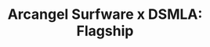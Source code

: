 ---
ee_id_show: '4504'
title: 'Arcangel Surfware x DSMLA: Flagship'
url: arcangel-surfware-x-dsmla
live_url:
year: '2019'
venue: DSMLA
state_country: LA
type:
dates:
wwwnews:
wwweblast:
www:
pitch: Built a copy of the Arcangel Surfware scandinavian flagship @ DSMLA…
ps:
credits:
download:
layout: shows
---
